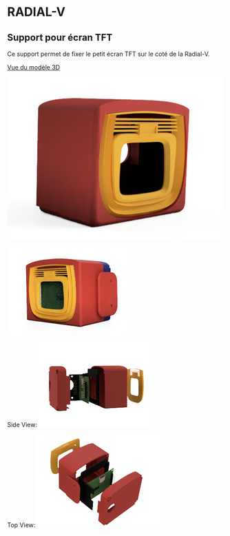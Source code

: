 # RADIAL-V

## Support pour écran TFT

Ce support permet de fixer le petit écran TFT sur le coté de la Radial-V.

[Vue du modèle 3D](Support%20for%20LCD.stl)

![Vue de l'objet](Support%20for%20LCD.png)

<img src="TFT_box-front.png" alt="TFT Box : front view" style="zoom:50%;" />

Side View:![TFT Box: side view](TFT_box-side.png)

Top View:![TFT Box: top view](TFT_box-top.png)